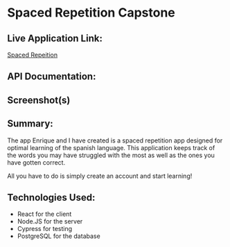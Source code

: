 # Spaced Repetition Capstone

## Live Application Link: 

[Spaced Repeition](https://laurelbutler-spaced-rep.now.sh/)

## API Documentation: 

## Screenshot(s)


## Summary:

The app Enrique and I have created is a spaced repetition app designed for optimal learning of the spanish language. This application keeps track of the words you may have struggled with the most as well as the ones you have gotten correct. 

All you have to do is simply create an account and start learning!

## Technologies Used:

* React for the client
* Node.JS for the server
* Cypress for testing
* PostgreSQL for the database
